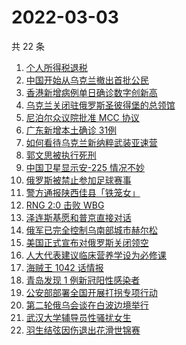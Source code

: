 # 2022-03-03

共 22 条

<!-- BEGIN ZHIHUSEARCH -->
<!-- 最后更新时间 Thu Mar 03 2022 10:08:49 GMT+0800 (China Standard Time) -->
1. [个人所得税退税](https://www.zhihu.com/search?q=个人所得税)
1. [中国开始从乌克兰撤出首批公民](https://www.zhihu.com/search?q=撤侨)
1. [香港新增病例单日确诊数字创新高](https://www.zhihu.com/search?q=香港疫情)
1. [乌克兰关闭驻俄罗斯圣彼得堡的总领馆](https://www.zhihu.com/search?q=俄罗斯乌克兰)
1. [尼泊尔众议院批准 MCC 协议](https://www.zhihu.com/search?q=尼泊尔)
1. [广东新增本土确诊 31例](https://www.zhihu.com/search?q=广东疫情)
1. [如何看待乌克兰新纳粹武装亚速营](https://www.zhihu.com/search?q=亚速营)
1. [郭文思被执行死刑](https://www.zhihu.com/search?q=郭文思)
1. [中国卫星显示安-225 情况不妙](https://www.zhihu.com/search?q=安-225)
1. [俄罗斯被禁止参加足球赛事](https://www.zhihu.com/search?q=俄罗斯足球)
1. [警方通报陕西佳县「铁笼女」](https://www.zhihu.com/search?q=铁笼女)
1. [RNG 2:0 击败 WBG](https://www.zhihu.com/search?q=rng)
1. [泽连斯基愿和普京直接对话](https://www.zhihu.com/search?q=泽连斯基愿和普京直接对话)
1. [俄军已完全控制乌南部城市赫尔松](https://www.zhihu.com/search?q=乌俄局势)
1. [美国正式宣布对俄罗斯关闭领空](https://www.zhihu.com/search?q=美国对俄罗斯关闭领空)
1. [人大代表建议临床营养学设为必修课](https://www.zhihu.com/search?q=临床营养学)
1. [海贼王 1042 话情报](https://www.zhihu.com/search?q=海贼王)
1. [青岛发现 1 例新冠阳性感染者](https://www.zhihu.com/search?q=青岛疫情)
1. [公安部部署全国开展打拐专项行动](https://www.zhihu.com/search?q=打击拐卖妇女儿童)
1. [第二轮俄乌会谈在白波边境举行](https://www.zhihu.com/search?q=俄乌谈判)
1. [武汉大学辅导员性骚扰女生](https://www.zhihu.com/search?q=武汉大学辅导员)
1. [羽生结弦因伤退出花滑世锦赛](https://www.zhihu.com/search?q=羽生结弦)
<!-- END ZHIHUSEARCH -->
